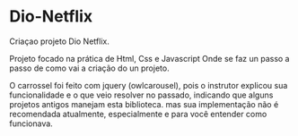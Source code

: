 # Dio-Netflix
Criaçao projeto Dio Netflix.


Projeto focado na prática de Html, Css e Javascript
Onde se faz un passo a passo de como vai a criação do un projeto.

O carrossel foi feito com jquery (owlcarousel), pois o instrutor explicou sua funcionalidade e o que veio resolver no passado, indicando que alguns projetos antigos manejam esta biblioteca. mas sua implementação não é recomendada atualmente, especialmente e para você entender como funcionava.